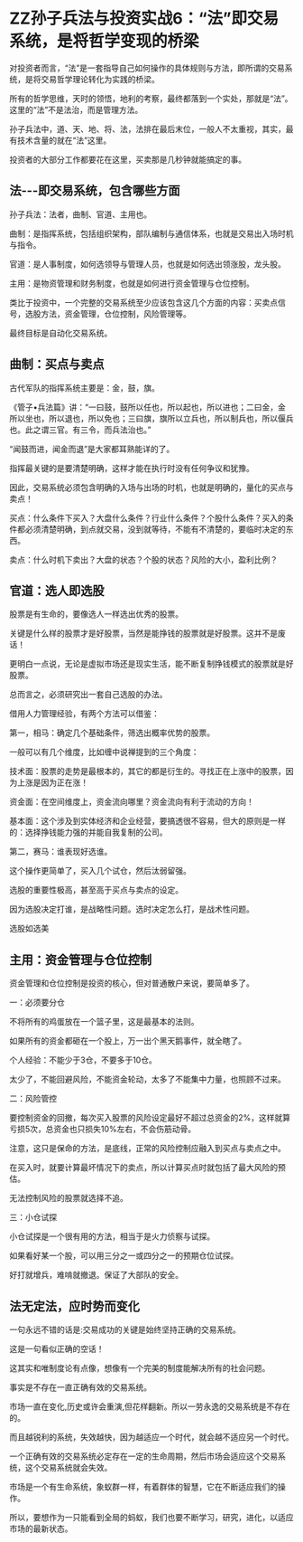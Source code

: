 # ZZ孙子兵法与投资实战6：“法”即交易系统，是将哲学变现的桥梁

对投资者而言，“法”是一套指导自己如何操作的具体规则与方法，即所谓的交易系统，是将交易哲学理论转化为实践的桥梁。

所有的哲学思维，天时的领悟，地利的考察，最终都落到一个实处，那就是“法”。这里的“法”不是法治，而是管理方法。

孙子兵法中，道、天、地、将、法，法排在最后末位，一般人不太重视，其实，最有技术含量的就在“法”这里。

投资者的大部分工作都要花在这里，买卖那是几秒钟就能搞定的事。

## 法---即交易系统，包含哪些方面
孙子兵法：法者，曲制、官道、主用也。

曲制：是指挥系统，包括组织架构，部队编制与通信体系，也就是交易出入场时机与指令。

官道：是人事制度，如何选领导与管理人员，也就是如何选出领涨股，龙头股。

主用：是物资管理和财务制度，也就是如何进行资金管理与仓位控制。

类比于投资中，一个完整的交易系统至少应该包含这几个方面的内容：买卖点信号，选股方法，资金管理，仓位控制，风险管理等。

最终目标是自动化交易系统。

## 曲制：买点与卖点
古代军队的指挥系统主要是：金，鼓，旗。

《管子•兵法篇》讲：“一曰鼓，鼓所以任也，所以起也，所以进也；二曰金，金所以坐也，所以退也，所以免也；三曰旗，旗所以立兵也，所以制兵也，所以偃兵也。此之谓三官。有三令，而兵法治也。”

“闻鼓而进，闻金而退”是大家都耳熟能详的了。

指挥最关键的是要清楚明确，这样才能在执行时没有任何争议和犹豫。

因此，交易系统必须包含明确的入场与出场的时机，也就是明确的，量化的买点与卖点！

买点：什么条件下买入？大盘什么条件？行业什么条件？个股什么条件？买入的条件都必须清楚明确，到点就交易，没到就等待，不能有不清楚的，要临时决定的东西。

卖点：什么时机下卖出？大盘的状态？个股的状态？风险的大小，盈利比例？


## 官道：选人即选股
股票是有生命的，要像选人一样选出优秀的股票。

关键是什么样的股票才是好股票，当然是能挣钱的股票就是好股票。这并不是废话！

更明白一点说，无论是虚拟市场还是现实生活，能不断复制挣钱模式的股票就是好股票。

总而言之，必须研究出一套自己选股的办法。

借用人力管理经验，有两个方法可以借鉴：

第一，相马：确定几个基础条件，筛选出概率优势的股票。

一般可以有几个维度，比如缠中说禅提到的三个角度：

技术面：股票的走势是最根本的，其它的都是衍生的。寻找正在上涨中的股票，因为上涨是因为正在涨！

资金面：在空间维度上，资金流向哪里？资金流向有利于流动的方向！

基本面：这个涉及到实体经济和企业经营，要搞透很不容易，但大的原则是一样的：选择挣钱能力强的并能自我复制的公司。

第二，赛马：谁表现好选谁。

这个操作更简单了，买入几个试仓，然后汰弱留强。

选股的重要性极高，甚至高于买点与卖点的设定。

因为选股决定打谁，是战略性问题。选时决定怎么打，是战术性问题。

选股如选美

## 主用：资金管理与仓位控制
资金管理和仓位控制是投资的核心，但对普通散户来说，要简单多了。

一：必须要分仓

不将所有的鸡蛋放在一个篮子里，这是最基本的法则。

如果所有的资金都砸在一个股上，万一出个黑天鹅事件，就全瞎了。

个人经验：不能少于3仓，不要多于10仓。

太少了，不能回避风险，不能资金轮动，太多了不能集中力量，也照顾不过来。


二：风险管控

要控制资金的回撤，每次买入股票的风险设定最好不超过总资金的2%，这样就算亏损5次，总资金也只损失10%左右，不会伤筋动骨。

注意，这只是保命的方法，是底线，正常的风险控制应融入到买点与卖点之中。

在买入时，就要计算最坏情况下的卖点，所以计算买点时就包括了最大风险的预估。

无法控制风险的股票就选择不追。


三：小仓试探

小仓试探是一个很有用的方法，相当于是火力侦察与试探。

如果看好某一个股，可以用三分之一或四分之一的预期仓位试探。

好打就增兵，难啃就撤退。保证了大部队的安全。


## 法无定法，应时势而变化
一句永远不错的话是:交易成功的关键是始终坚持正确的交易系统。

这是一句看似正确的空话！

这其实和唯制度论有点像，想像有一个完美的制度能解决所有的社会问题。

事实是不存在一直正确有效的交易系统。

市场一直在变化,历史或许会重演,但花样翻新。所以一劳永逸的交易系统是不存在的。

而且越锐利的系统，失效越快，因为越适应一个时代，就会越不适应另一个时代。

一个正确有效的交易系统必定存在一定的生命周期，然后市场会适应这个交易系统，这个交易系统就会失效。

市场是一个有生命系统，象蚁群一样，有着群体的智慧，它在不断适应我们的操作。

所以，要想作为一只能看到全局的蚂蚁，我们也要不断学习，研究，进化，以适应市场的最新状态。
